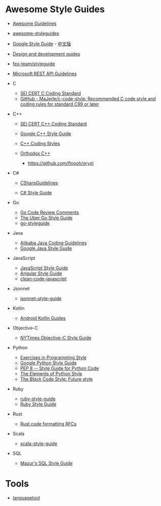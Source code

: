 # Awesome Style Guides

- [Awesome Guidelines](https://github.com/Kristories/awesome-guidelines)

- [awesome-styleguides](https://github.com/streamich/awesome-styleguides)

- [Google Style Guide](https://github.com/google/styleguide) - [中文版](https://github.com/zh-google-styleguide/zh-google-styleguide)

- [Design and development guides](https://github.com/NARKOZ/guides)

- [fex-team/styleguide](https://github.com/fex-team/styleguide)

- [Microsoft REST API Guidelines](https://github.com/Microsoft/api-guidelines)

- C
  
  - [SEI CERT C Coding Standard](https://wiki.sei.cmu.edu/confluence/display/c/SEI+CERT+C+Coding+Standard)
  - [GitHub - MaJerle/c-code-style: Recommended C code style and coding rules for standard C99 or later](https://github.com/MaJerle/c-code-style)

- C++
  
  - [SEI CERT C++ Coding Standard](https://wiki.sei.cmu.edu/confluence/pages/viewpage.action?pageId=88046682)
  
  - [Google C++ Style Guide](https://google.github.io/styleguide/cppguide.html)
  
  - [C++ Coding Styles](https://github.com/fffaraz/awesome-cpp#coding-style)
  
  - [Orthodox C++](https://gist.github.com/bkaradzic/2e39896bc7d8c34e042b)
    
    - https://github.com/floooh/oryol

- C#
  
  - [CSharpGuidelines](https://github.com/dennisdoomen/CSharpGuidelines)
  
  - [C# Style Guide](https://github.com/quozd/awesome-dotnet#style-guide)

- Go
  
  - [Go Code Review Comments](https://github.com/golang/go/wiki/CodeReviewComments)
  - [The Uber Go Style Guide](https://github.com/uber-go/guide)
  - [go-styleguide](https://github.com/bahlo/go-styleguide)

- Java
  
  - [Alibaba Java Coding Guidelines](https://github.com/alibaba/Alibaba-Java-Coding-Guidelines)
  - [Google Java Style Guide](https://google.github.io/styleguide/javaguide.html)

- JavaScript
  
  - [JavaScript Style Guide](https://github.com/airbnb/javascript)
  - [Angular Style Guide](https://github.com/mgechev/angularjs-style-guide)
  - [clean-code-javascript](https://github.com/ryanmcdermott/clean-code-javascript)

- Jsonnet

  - [jsonnet-style-guide](https://github.com/databricks/jsonnet-style-guide)

- Kotlin
  
  - [Android Kotlin Guides](https://github.com/android/kotlin-guides)

- Objective-C
  
  - [NYTimes Objective-C Style Guide](https://github.com/NYTimes/objective-c-style-guide)

- Python
  
  - [Exercises in Programming Style](https://github.com/crista/exercises-in-programming-style)
  - [Google Python Style Guide](https://google.github.io/styleguide/pyguide.html)
  - [PEP 8 -- Style Guide for Python Code](https://www.python.org/dev/peps/pep-0008/)
  - [The Elements of Python Style](https://github.com/amontalenti/elements-of-python-style)
  - [The *Black* Code Style: Future style](https://black.readthedocs.io/en/stable/the_black_code_style/future_style.html)

- Ruby
  
  - [ruby-style-guide](https://github.com/bbatsov/ruby-style-guide)
  - [Ruby Style Guide](https://github.com/airbnb/ruby)

- Rust
  
  - [Rust code formatting RFCs](https://github.com/rust-lang-nursery/fmt-rfcs)

- Scala

  - [scala-style-guide](https://github.com/databricks/scala-style-guide)

- SQL
  
  - [Mazur's SQL Style Guide](https://github.com/mattm/sql-style-guide)

# Tools

- [languagetool](https://github.com/languagetool-org/languagetool)
